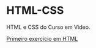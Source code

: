 # HTML-CSS
 HTML e CSS do Curso em Video.

 <a target= "_blank" rel= "external" href= "https://eduardocgalvao.github.io/HTML-CSS/EXERCICIOS/ex001/"> Primeiro exercício em HTML

